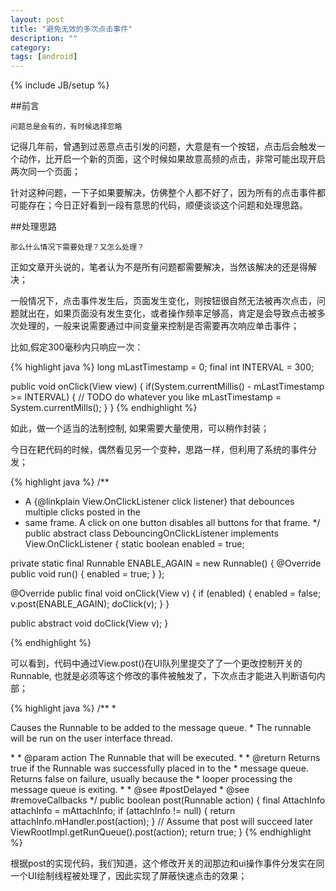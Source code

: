```yaml
---
layout: post
title: "避免无效的多次点击事件"
description: ""
category: 
tags: [android]
---
```

{% include JB/setup %}

##前言

	问题总是会有的，有时候选择忽略


记得几年前，曾遇到过恶意点击引发的问题，大意是有一个按钮，点击后会触发一个动作，比开启一个新的页面，这个时候如果故意高频的点击，非常可能出现开启两次同一个页面；

针对这种问题，一下子如果要解决，仿佛整个人都不好了，因为所有的点击事件都可能存在；今日正好看到一段有意思的代码，顺便谈谈这个问题和处理思路。

##处理思路

	那么什么情况下需要处理？又怎么处理？

正如文章开头说的，笔者认为不是所有问题都需要解决，当然该解决的还是得解决；

一般情况下，点击事件发生后，页面发生变化，则按钮很自然无法被再次点击，问题就出在，如果页面没有发生变化，或者操作频率足够高，肯定是会导致点击被多次处理的，一般来说需要通过中间变量来控制是否需要再次响应单击事件；

比如,假定300毫秒内只响应一次：

{% highlight java %}
long mLastTimestamp = 0;
final int INTERVAL = 300;

public void onClick(View view) {
	if(System.currentMillis() - mLastTimestamp >= INTERVAL) {
		// TODO do whatever you like
		mLastTimestamp = System.currentMills();
	}
}
{% endhighlight %}

如此，做一个适当的法制控制, 如果需要大量使用，可以稍作封装；

今日在耙代码的时候，偶然看见另一个变种，思路一样，但利用了系统的事件分发；

{% highlight java %}
/**
 * A {@linkplain View.OnClickListener click listener} that debounces multiple clicks posted in the
 * same frame. A click on one button disables all buttons for that frame.
 */
public abstract class DebouncingOnClickListener implements View.OnClickListener {
  static boolean enabled = true;

  private static final Runnable ENABLE_AGAIN = new Runnable() {
    @Override public void run() {
      enabled = true;
    }
  };

  @Override public final void onClick(View v) {
    if (enabled) {
      enabled = false;
      v.post(ENABLE_AGAIN);
      doClick(v);
    }
  }

  public abstract void doClick(View v);
}

{% endhighlight %}

可以看到，代码中通过View.post()在UI队列里提交了了一个更改控制开关的Runnable, 也就是必须等这个修改的事件被触发了，下次点击才能进入判断语句内部；

{% highlight java %}
   /**
     * <p>Causes the Runnable to be added to the message queue.
     * The runnable will be run on the user interface thread.</p>
     *
     * @param action The Runnable that will be executed.
     *
     * @return Returns true if the Runnable was successfully placed in to the
     *         message queue.  Returns false on failure, usually because the
     *         looper processing the message queue is exiting.
     *
     * @see #postDelayed
     * @see #removeCallbacks
     */
    public boolean post(Runnable action) {
        final AttachInfo attachInfo = mAttachInfo;
        if (attachInfo != null) {
            return attachInfo.mHandler.post(action);
        }
        // Assume that post will succeed later
        ViewRootImpl.getRunQueue().post(action);
        return true;
    }
{% endhighlight %}

根据post的实现代码，我们知道，这个修改开关的润那边和ui操作事件分发实在同一个UI绘制线程被处理了，因此实现了屏蔽快速点击的效果；





